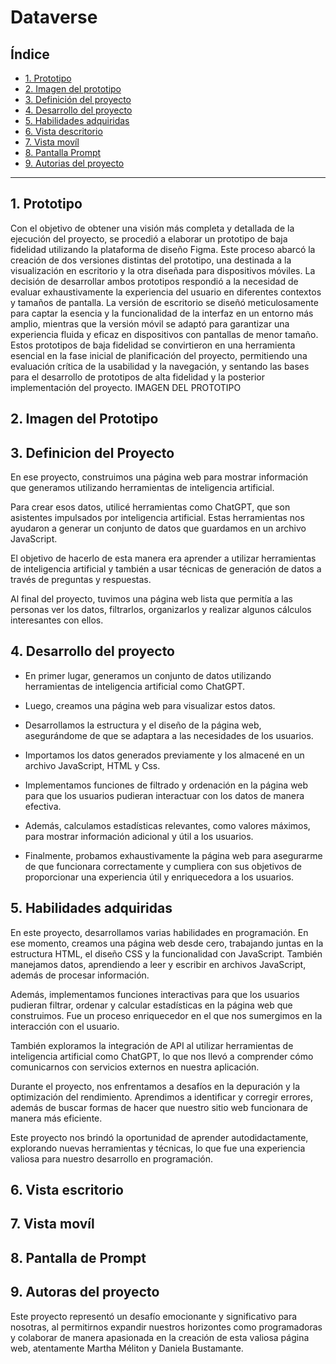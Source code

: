 # Dataverse

## Índice

* [1. Prototipo](#1-Prototipo)
* [2. Imagen del prototipo](#2-Prototipo-imagen)
* [3. Definición del proyecto](#3-Definicion-del-pruyecto)
* [4. Desarrollo del proyecto ](#4-Desarrollo-del-proyecto)
* [5. Habilidades adquiridas](#5-Habilidades-adquiridas)
* [6. Vista descritorio](#6-Vista-de-escritorio)
* [7. Vista movíl](#7-Vista-movil)
* [8. Pantalla Prompt](#8-Pantalla-prompt)
* [9. Autorias del proyecto](#9-autoras-del-proyecto)

***

## 1. Prototipo 

Con el objetivo de obtener una visión más completa y detallada de la ejecución del proyecto, se procedió a elaborar un prototipo de baja fidelidad utilizando la plataforma de diseño Figma. Este proceso abarcó la creación de dos versiones distintas del prototipo, una destinada a la visualización en escritorio y la otra diseñada para dispositivos móviles. La decisión de desarrollar ambos prototipos respondió a la necesidad de evaluar exhaustivamente la experiencia del usuario en diferentes contextos y tamaños de pantalla. La versión de escritorio se diseñó meticulosamente para captar la esencia y la funcionalidad de la interfaz en un entorno más amplio, mientras que la versión móvil se adaptó para garantizar una experiencia fluida y eficaz en dispositivos con pantallas de menor tamaño. Estos prototipos de baja fidelidad se convirtieron en una herramienta esencial en la fase inicial de planificación del proyecto, permitiendo una evaluación crítica de la usabilidad y la navegación, y sentando las bases para el desarrollo de prototipos de alta fidelidad y la posterior implementación del proyecto.
IMAGEN DEL PROTOTIPO 

## 2. Imagen del Prototipo


## 3. Definicion del Proyecto 


En ese proyecto, construimos una página web para mostrar información que generamos utilizando herramientas de inteligencia artificial.

Para crear esos datos, utilicé herramientas como ChatGPT, que son asistentes impulsados por inteligencia artificial. Estas herramientas nos ayudaron a generar un conjunto de datos que guardamos en un archivo JavaScript.

El objetivo de hacerlo de esta manera era aprender a utilizar herramientas de inteligencia artificial y también a usar técnicas de generación de datos a través de preguntas y respuestas.

Al final del proyecto, tuvimos una página web lista que permitía a las personas ver los datos, filtrarlos, organizarlos y realizar algunos cálculos interesantes con ellos.

## 4. Desarrollo del proyecto 
* En primer lugar, generamos un conjunto de datos utilizando herramientas de inteligencia artificial como ChatGPT.

* Luego, creamos una página web para visualizar estos datos.

* Desarrollamos la estructura y el diseño de la página web, asegurándome de que se adaptara a las necesidades de los usuarios.

* Importamos los datos generados previamente y los almacené en un archivo JavaScript, HTML y Css.

* Implementamos funciones de filtrado y ordenación en la página web para que los usuarios pudieran interactuar con los datos de manera efectiva.

* Además, calculamos estadísticas relevantes, como valores máximos, para mostrar información adicional y útil a los usuarios.

* Finalmente, probamos exhaustivamente la página web para asegurarme de que funcionara correctamente y cumpliera con sus objetivos de proporcionar una experiencia útil y enriquecedora a los usuarios.

## 5. Habilidades adquiridas

En este proyecto, desarrollamos varias habilidades en programación. En ese momento, creamos una página web desde cero, trabajando juntas en la estructura HTML, el diseño CSS y la funcionalidad con JavaScript. También manejamos datos, aprendiendo a leer y escribir en archivos JavaScript, además de procesar información.

Además, implementamos funciones interactivas para que los usuarios pudieran filtrar, ordenar y calcular estadísticas en la página web que construimos. Fue un proceso enriquecedor en el que nos sumergimos en la interacción con el usuario.

También exploramos la integración de API al utilizar herramientas de inteligencia artificial como ChatGPT, lo que nos llevó a comprender cómo comunicarnos con servicios externos en nuestra aplicación.

Durante el proyecto, nos enfrentamos a desafíos en la depuración y la optimización del rendimiento. Aprendimos a identificar y corregir errores, además de buscar formas de hacer que nuestro sitio web funcionara de manera más eficiente.

Este proyecto nos brindó la oportunidad de aprender autodidactamente, explorando nuevas herramientas y técnicas, lo que fue una experiencia valiosa para nuestro desarrollo en programación.

## 6. Vista escritorio

## 7. Vista movíl

## 8. Pantalla de Prompt

## 9. Autoras del proyecto

Este proyecto representó un desafío emocionante y significativo para nosotras, al permitirnos expandir nuestros horizontes como programadoras y colaborar de manera apasionada en la creación de esta valiosa página web, atentamente Martha Méliton y Daniela Bustamante.




